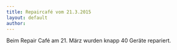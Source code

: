 ```yaml
---
title: Repaircafé vom 21.3.2015
layout: default
author: 
---
```

Beim Repair Café am 21. März wurden knapp 40 Geräte repariert.
